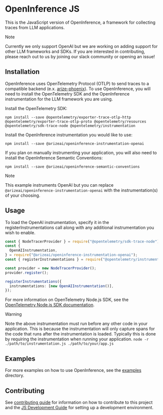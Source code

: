 # OpenInference JS

This is the JavaScript version of OpenInference, a framework for collecting traces from LLM applications.

> [!NOTE]
> Currently we only support OpenAI but we are working on adding support for other LLM frameworks and SDKs. If you are interested in contributing, please reach out to us by joining our slack community or opening an issue!

## Installation

OpenInference uses OpenTelemetry Protocol (OTLP) to send traces to a compatible backend (e.x. [arize-phoenix](<[https://git](https://github.com/Arize-ai/phoenix)>)). To use OpenInference, you will need to install the OpenTelemetry SDK and the OpenInference instrumentation for the LLM framework you are using.

Install the OpenTelemetry SDK:

```shell
npm install --save @opentelemetry/exporter-trace-otlp-http @opentelemetry/exporter-trace-otlp-proto @opentelemetry/resources @opentelemetry/sdk-trace-node @opentelemetry/instrumentation
```

Install the OpenInference instrumentation you would like to use:

```shell
npm install --save @arizeai/openinference-instrumentation-openai
```

If you plan on manually instrumenting your application, you will also need to install the OpenInference Semantic Conventions:

```shell
npm install --save @arizeai/openinference-semantic-conventions
```

> [!NOTE]
> This example instruments OpenAI but you can replace `@arizeai/openinference-instrumentation-openai` with the instrumentation(s) of your choosing.

## Usage

To load the OpenAI instrumentation, specify it in the registerInstrumentations call along with any additional instrumentation you wish to enable.

```typescript
const { NodeTracerProvider } = require("@opentelemetry/sdk-trace-node");
const {
  OpenAIInstrumentation,
} = require("@arizeai/openinference-instrumentation-openai");
const { registerInstrumentations } = require("@opentelemetry/instrumentation");

const provider = new NodeTracerProvider();
provider.register();

registerInstrumentations({
  instrumentations: [new OpenAIInstrumentation()],
});
```

For more information on OpenTelemetry Node.js SDK, see the [OpenTelemetry Node.js SDK documentation](https://opentelemetry.io/docs/instrumentation/js/getting-started/nodejs/).

> [!WARNING]
> Note the above instrumentation must run before any other code in your application. This is because the instrumentation will only capture spans for the code that runs after the instrumentation is loaded. Typically this is done by requiring the instrumentation when running your application.
> `node -r ./path/to/instrumentation.js ./path/to/your/app.js`

## Examples

For more examples on how to use OpenInference, see the [examples](./examples) directory.

## Contributing

See [contributing guide](../CONTRIBUTING) for information on how to contribute to this project and the [JS Development Guide](./DEVELOPMENT.md) for setting up a development environment.
